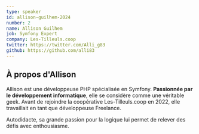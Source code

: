 ```yaml
---
type: speaker
id: allison-guilhem-2024
number: 2
name: Allison Guilhem
job: Symfony Expert
company: Les-Tilleuls.coop
twitter: https://twitter.com/Alli_g83
github: https://github.com/alli83
---
```


## À propos d'Allison

Allison est une développeuse PHP spécialisée en Symfony. **Passionnée par le développement informatique**, elle se considère comme une véritable geek. Avant de rejoindre la coopérative Les-Tilleuls.coop en 2022, elle travaillait en tant que développeuse Freelance. 

Autodidacte, sa grande passion pour la logique lui permet de relever des défis avec enthousiasme.
